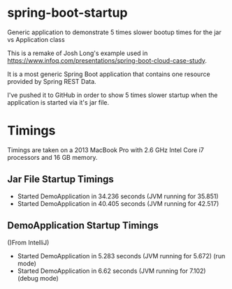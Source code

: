 # spring-boot-startup
Generic application to demonstrate 5 times slower bootup times for the jar vs Application class

This is a remake of Josh Long's example used in https://www.infoq.com/presentations/spring-boot-cloud-case-study. 

It is a most generic Spring Boot application that contains one resource provided by Spring REST Data.
 
I've pushed it to GitHub in order to show 5 times slower startup when the
application is started via it's jar file.

# Timings

Timings are taken on a 2013 MacBook Pro with 2.6 GHz Intel Core i7
processors and 16 GB memory.

## Jar File Startup Timings 
* Started DemoApplication in 34.236 seconds (JVM running for 35.851)
* Started DemoApplication in 40.405 seconds (JVM running for 42.517)

## DemoApplication Startup Timings
()From IntelliJ)
* Started DemoApplication in 5.283 seconds (JVM running for 5.672) (run mode)
* Started DemoApplication in 6.62 seconds (JVM running for 7.102) (debug mode)